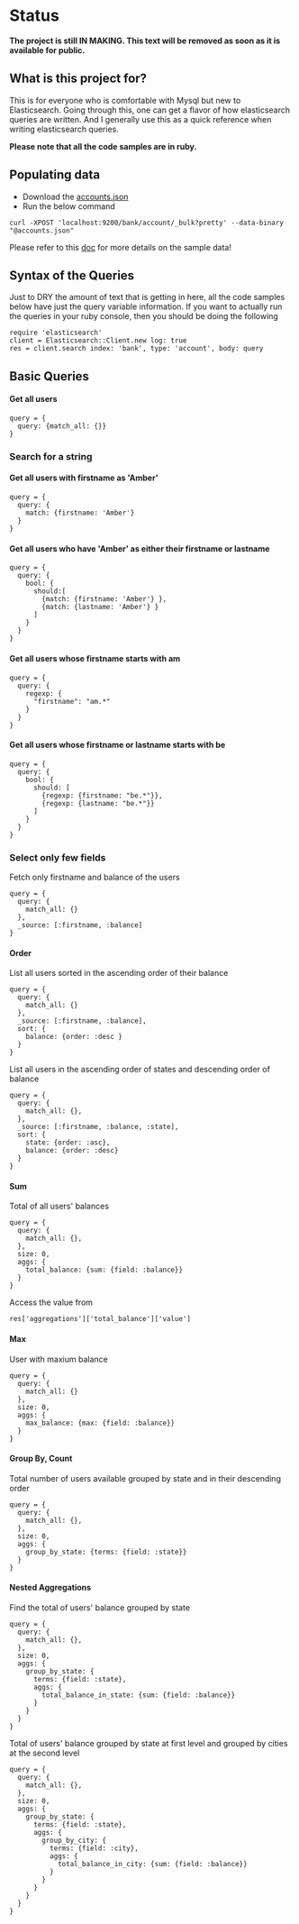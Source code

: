 # Status
**The project is still IN MAKING. This text will be removed as soon as it is available for public.**

## What is this project for?
This is for everyone who is comfortable with Mysql but new to Elasticsearch. Going through this, one can get a flavor of how elasticsearch queries are written. And I generally use this as a quick reference when writing elasticsearch queries.

**Please note that all the code samples are in ruby.**

## Populating data
* Download the [accounts.json](data/accounts.json)
* Run the below command
```
curl -XPOST 'localhost:9200/bank/account/_bulk?pretty' --data-binary "@accounts.json"
```
Please refer to this [doc](https://www.elastic.co/guide/en/elasticsearch/reference/current/_exploring_your_data.html) for more details on the sample data!

## Syntax of the Queries
Just to DRY the amount of text that is getting in here, all the code samples below have just the query variable information. If you want to actually run the queries in your ruby console, then you should be doing the following
```
require 'elasticsearch'
client = Elasticsearch::Client.new log: true
res = client.search index: 'bank', type: 'account', body: query
```


## Basic Queries
#### Get all users
```
query = {
  query: {match_all: {}}
}
```

### Search for a string
#### Get all users with firstname as 'Amber' 
```
query = {
  query: {
    match: {firstname: 'Amber'} 
  }
}
```

#### Get all users who have 'Amber' as either their firstname or lastname
```
query = {
  query: {
    bool: {
      should:[
        {match: {firstname: 'Amber'} },
        {match: {lastname: 'Amber'} }
      ]
    }
  }
}
```

#### Get all users whose firstname starts with am
```
query = {
  query: {
    regexp: {
      "firstname": "am.*"
    }
  }
}
```

#### Get all users whose firstname or lastname starts with be
```
query = {
  query: {
    bool: {
      should: [
        {regexp: {firstname: "be.*"}},
        {regexp: {lastname: "be.*"}}
      ]
    }
  }
}
```

### Select only few fields
Fetch only firstname and balance of the users
```
query = {
  query: {
    match_all: {}
  },
  _source: [:firstname, :balance]
}
```

#### Order
List all users sorted in the ascending order of their balance
```
query = {
  query: {
    match_all: {}
  },
  _source: [:firstname, :balance],
  sort: {
    balance: {order: :desc }
  }
}
```

List all users in the ascending order of states and descending order of balance
```
query = {
  query: {
    match_all: {},
  },
  _source: [:firstname, :balance, :state],
  sort: {
    state: {order: :asc},
    balance: {order: :desc}
  }
}
```

#### Sum
Total of all users' balances
```
query = {
  query: {
    match_all: {},
  },
  size: 0,
  aggs: {
    total_balance: {sum: {field: :balance}}
  }
}
```
Access the value from 
```
res['aggregations']['total_balance']['value']
```


#### Max
User with maxium balance
```
query = {
  query: {
    match_all: {}
  },
  size: 0,
  aggs: {
    max_balance: {max: {field: :balance}}
  }
}

```




#### Group By, Count
Total number of users available grouped by state and in their descending order
```
query = {
  query: {
    match_all: {},
  },
  size: 0,
  aggs: {
    group_by_state: {terms: {field: :state}}
  }
}
```

#### Nested Aggregations
Find the total of users' balance grouped by state
```
query = {
  query: {
    match_all: {},
  },
  size: 0,
  aggs: {
    group_by_state: {
      terms: {field: :state},
      aggs: {
        total_balance_in_state: {sum: {field: :balance}}
      }
    }
  }
}
```

Total of users' balance grouped by state at first level and grouped by cities at the second level
```
query = {
  query: {
    match_all: {},
  },
  size: 0,
  aggs: {
    group_by_state: {
      terms: {field: :state},
      aggs: {
        group_by_city: {
          terms: {field: :city},
          aggs: {
            total_balance_in_city: {sum: {field: :balance}}
          }
        }
      }
    }
  }
}
```

